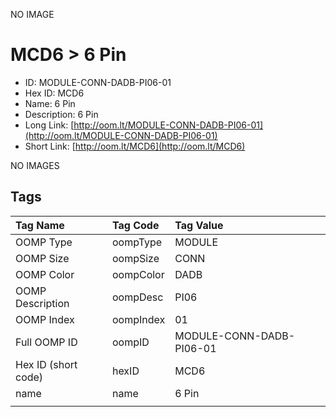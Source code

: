 


  
NO IMAGE  
# MCD6 > 6 Pin

- ID: MODULE-CONN-DADB-PI06-01
- Hex ID: MCD6
- Name: 6 Pin
- Description: 6 Pin
- Long Link: [http://oom.lt/MODULE-CONN-DADB-PI06-01](http://oom.lt/MODULE-CONN-DADB-PI06-01)
- Short Link: [http://oom.lt/MCD6](http://oom.lt/MCD6)
  
NO IMAGES  
## Tags
  

|Tag Name|Tag Code|Tag Value|
| :--- | :--- | :--- |
|OOMP Type|oompType|MODULE|
|OOMP Size|oompSize|CONN|
|OOMP Color|oompColor|DADB|
|OOMP Description|oompDesc|PI06|
|OOMP Index|oompIndex|01|
|Full OOMP ID|oompID|MODULE-CONN-DADB-PI06-01|
|Hex ID (short code)|hexID|MCD6|
|name|name|6 Pin|
||||

